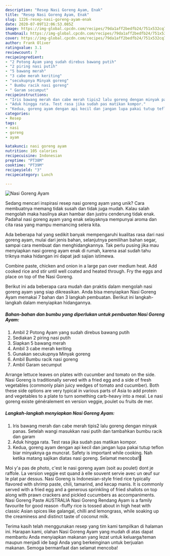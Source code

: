 ```yaml
---
description: "Resep Nasi Goreng Ayam, Enak"
title: "Resep Nasi Goreng Ayam, Enak"
slug: 1226-resep-nasi-goreng-ayam-enak
date: 2020-07-09T12:06:53.085Z
image: https://img-global.cpcdn.com/recipes/79da1aff2bedfb24/751x532cq70/nasi-goreng-ayam-foto-resep-utama.jpg
thumbnail: https://img-global.cpcdn.com/recipes/79da1aff2bedfb24/751x532cq70/nasi-goreng-ayam-foto-resep-utama.jpg
cover: https://img-global.cpcdn.com/recipes/79da1aff2bedfb24/751x532cq70/nasi-goreng-ayam-foto-resep-utama.jpg
author: Frank Oliver
ratingvalue: 3.1
reviewcount: 7
recipeingredient:
- "2 Potong Ayam yang sudah direbus bawang putih"
- "2 piring nasi putih"
- "5 bawang merah"
- "3 cabe merah keriting"
- "secukupnya Minyak goreng"
- " Bumbu racik nasi goreng"
- " Garam secumput"
recipeinstructions:
- "Iris bawang merah dan cabe merah tipis2 lalu goreng dengan minyak panas. Setelah wangi masukkan nasi putih dan tambahkan bumbu racik dan garam"
- "Aduk hingga rata. Test rasa jika sudah pas matikan kompor."
- "Kedua, goreng ayam dengan api kecil dan jangan lupa pakai tutup teflon biar minyaknya ga muncrat. Safety is important while cooking. Nah ketika matang sajikan diatas nasi goreng. Selamat mencoba!💯"
categories:
- Resep
tags:
- nasi
- goreng
- ayam

katakunci: nasi goreng ayam 
nutrition: 105 calories
recipecuisine: Indonesian
preptime: "PT38M"
cooktime: "PT39M"
recipeyield: "3"
recipecategory: Lunch

---
```



![Nasi Goreng Ayam](https://img-global.cpcdn.com/recipes/79da1aff2bedfb24/751x532cq70/nasi-goreng-ayam-foto-resep-utama.jpg)

Sedang mencari inspirasi resep nasi goreng ayam yang unik? Cara membuatnya memang tidak susah dan tidak juga mudah. Kalau salah mengolah maka hasilnya akan hambar dan justru cenderung tidak enak. Padahal nasi goreng ayam yang enak selayaknya mempunyai aroma dan cita rasa yang mampu memancing selera kita.

Ada beberapa hal yang sedikit banyak mempengaruhi kualitas rasa dari nasi goreng ayam, mulai dari jenis bahan, selanjutnya pemilihan bahan segar, sampai cara membuat dan menghidangkannya. Tak perlu pusing jika mau menyiapkan nasi goreng ayam enak di rumah, karena asal sudah tahu triknya maka hidangan ini dapat jadi sajian istimewa.

Combine paste, chicken and onion in a large pan over medium heat. Add cooked rice and stir until well coated and heated through. Fry the eggs and place on top of the Nasi Goreng.


Berikut ini ada beberapa cara mudah dan praktis dalam mengolah nasi goreng ayam yang siap dikreasikan. Anda bisa menyiapkan Nasi Goreng Ayam memakai 7 bahan dan 3 langkah pembuatan. Berikut ini langkah-langkah dalam menyiapkan hidangannya.

<!--inarticleads1-->

##### Bahan-bahan dan bumbu yang diperlukan untuk pembuatan Nasi Goreng Ayam:

1. Ambil 2 Potong Ayam yang sudah direbus bawang putih
1. Sediakan 2 piring nasi putih
1. Siapkan 5 bawang merah
1. Ambil 3 cabe merah keriting
1. Gunakan secukupnya Minyak goreng
1. Ambil  Bumbu racik nasi goreng
1. Ambil  Garam secumput


Arrange lettuce leaves on plates with cucumber and tomato on the side. Nasi Goreng is traditionally served with a fried egg and a side of fresh vegetables (commonly plain juicy wedges of tomato and cucumber). Both these side options are very typical in various parts of Asia to add protein and vegetables to a plate to turn something carb-heavy into a meal. Le nasi goreng existe généralement en version veggie, poulet ou fruits de mer. 

<!--inarticleads2-->

##### Langkah-langkah menyiapkan Nasi Goreng Ayam:

1. Iris bawang merah dan cabe merah tipis2 lalu goreng dengan minyak panas. Setelah wangi masukkan nasi putih dan tambahkan bumbu racik dan garam
1. Aduk hingga rata. Test rasa jika sudah pas matikan kompor.
1. Kedua, goreng ayam dengan api kecil dan jangan lupa pakai tutup teflon biar minyaknya ga muncrat. Safety is important while cooking. Nah ketika matang sajikan diatas nasi goreng. Selamat mencoba!💯


Moi y&#39;a pas de photo, c&#39;est le nasi goreng ayam (soit au poulet) dont je raffole. La version veggie est quand à elle souvent servie avec un œuf sur le plat par dessus. Nasi Goreng is Indonesian-style fried rice typically flavored with shrimp paste, chili, tamarind, and kecap manis. It is commonly served with a fried egg and a generous sprinkling of fried shallots on top along with prawn crackers and pickled cucumbers as accompaniments. Nasi Goreng Paste AUSTRALIA Nasi Goreng Rendang Ayam is a family favourite for good reason -fluffy rice is tossed about in high heat with classic Asian spices like galangal, chilli and lemongrass, while soaking up the creaminess and distinct taste of coconut milk. 

Terima kasih telah menggunakan resep yang tim kami tampilkan di halaman ini. Harapan kami, olahan Nasi Goreng Ayam yang mudah di atas dapat membantu Anda menyiapkan makanan yang lezat untuk keluarga/teman maupun menjadi ide bagi Anda yang berkeinginan untuk berjualan makanan. Semoga bermanfaat dan selamat mencoba!
